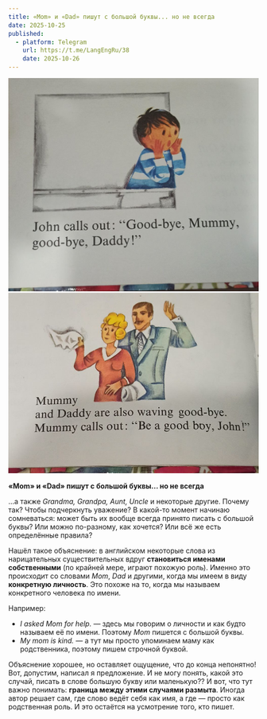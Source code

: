 ```yaml
---
title: «Mom» и «Dad» пишут с большой буквы... но не всегда  
date: 2025-10-25
published:
  - platform: Telegram
    url: https://t.me/LangEngRu/38
    date: 2025-10-26
---
```


![](2025-10-25-mom-dad-capitalization-1.jpg)
![](2025-10-25-mom-dad-capitalization-2.jpg)

**«Mom» и «Dad» пишут с большой буквы... но не всегда**

...а также _Grandma, Grandpa, Aunt, Uncle_ и некоторые другие. Почему так? Чтобы подчеркнуть уважение? В какой-то момент начинаю сомневаться: может быть их вообще всегда принято писать с большой буквы? Или можно по-разному, как хочется? Или всё же есть определённые правила?

Нашёл такое объяснение: в английском некоторые слова из нарицательных существительных вдруг **становиться именами собственными** (по крайней мере, играют похожую роль). Именно это происходит со словами _Mom_, _Dad_ и другими, когда мы имеем в виду **конкретную личность**. Это похоже на то, когда мы называем конкретного человека по имени.

Например:
- _I asked Mom for help._ — здесь мы говорим о личности и как будто называем её по имени. Поэтому _Mom_ пишется с большой буквы.
- _My mom is kind._ — а тут мы просто упоминаем маму как родственника, поэтому пишем строчной буквой.

Объяснение хорошее, но оставляет ощущение, что до конца непонятно! Вот, допустим, написал я предложение. И не могу понять, какой это случай, писать в слове большую букву или маленькую?? И вот, что тут важно понимать: **граница между этими случаями размыта**. Иногда автор решает сам, где слово ведёт себя как имя, а где — просто как родственная роль. И это остаётся на усмотрение того, кто пишет.